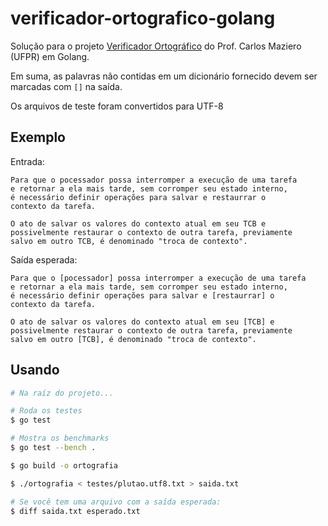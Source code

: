 # verificador-ortografico-golang

Solução para o projeto [Verificador Ortográfico](http://wiki.inf.ufpr.br/maziero/doku.php?id=prog2:verificador_ortografico) do Prof. Carlos Maziero (UFPR) em Golang.

Em suma, as palavras não contidas em um dicionário fornecido devem ser marcadas com `[]` na saída.

Os arquivos de teste foram convertidos para UTF-8

## Exemplo

Entrada:

```
Para que o pocessador possa interromper a execução de uma tarefa
e retornar a ela mais tarde, sem corromper seu estado interno,
é necessário definir operações para salvar e restaurrar o
contexto da tarefa.

O ato de salvar os valores do contexto atual em seu TCB e
possivelmente restaurar o contexto de outra tarefa, previamente
salvo em outro TCB, é denominado "troca de contexto".
```

Saída esperada:

```
Para que o [pocessador] possa interromper a execução de uma tarefa
e retornar a ela mais tarde, sem corromper seu estado interno,
é necessário definir operações para salvar e [restaurrar] o
contexto da tarefa.

O ato de salvar os valores do contexto atual em seu [TCB] e
possivelmente restaurar o contexto de outra tarefa, previamente
salvo em outro [TCB], é denominado "troca de contexto".
```

## Usando

```bash
# Na raíz do projeto...

# Roda os testes
$ go test

# Mostra os benchmarks
$ go test --bench .

$ go build -o ortografia

$ ./ortografia < testes/plutao.utf8.txt > saida.txt

# Se você tem uma arquivo com a saída esperada:
$ diff saida.txt esperado.txt
```
